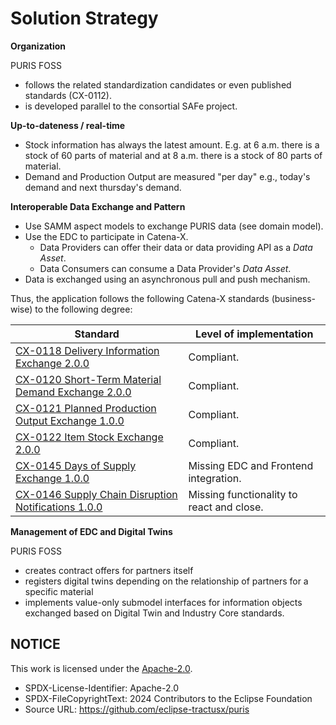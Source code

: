 # Solution Strategy

**Organization**

PURIS FOSS

- follows the related standardization candidates or even published standards (CX-0112).
- is developed parallel to the consortial SAFe project.

**Up-to-dateness / real-time**

- Stock information has always the latest amount. E.g. at 6 a.m. there is a stock of 60 parts of material and at 8 a.m.
  there is a stock of 80 parts of material.
- Demand and Production Output are measured "per day" e.g., today's demand and next thursday's demand.

**Interoperable Data Exchange and Pattern**

- Use SAMM aspect models to exchange PURIS data (see domain model).
- Use the EDC to participate in Catena-X.
    - Data Providers can offer their data or data providing API as a _Data Asset_.
    - Data Consumers can consume a Data Provider's _Data Asset_.
- Data is exchanged using an asynchronous pull and push mechanism.

Thus, the application follows the following Catena-X standards (business-wise) to the following degree:

| Standard                                                                                                                                           | Level of implementation                   |
|----------------------------------------------------------------------------------------------------------------------------------------------------|-------------------------------------------|
| [CX-0118 Delivery Information Exchange 2.0.0](https://catenax-ev.github.io/docs/next/standards/CX-0118-ActualDeliveryInformationExchange)          | Compliant.                                |
| [CX-0120 Short-Term Material Demand Exchange 2.0.0](https://catenax-ev.github.io/docs/next/standards/CX-0120-ShortTermMaterialDemandExchange)      | Compliant.                                | 
| [CX-0121 Planned Production Output Exchange 1.0.0](https://catenax-ev.github.io/docs/next/standards/CX-0121-PlannedProductionOutputExchange)       | Compliant.                                |
| [CX-0122 Item Stock Exchange 2.0.0](https://catenax-ev.github.io/docs/next/standards/CX-0122-ItemStockExchange)                                    | Compliant.                                |                                                                                         
| [CX-0145 Days of Supply Exchange 1.0.0](https://catenax-ev.github.io/docs/next/standards/CX-0145-DaysofsupplyExchange)                             | Missing EDC and Frontend integration.     |                                                                           
| [CX-0146 Supply Chain Disruption Notifications 1.0.0](https://catenax-ev.github.io/docs/next/standards/CX-0146-SupplyChainDisruptionNotifications) | Missing functionality to react and close. |                                                             

**Management of EDC and Digital Twins**

PURIS FOSS

- creates contract offers for partners itself
- registers digital twins depending on the relationship of partners for a specific material
- implements value-only submodel interfaces for information objects exchanged based on Digital Twin and Industry Core
  standards.

## NOTICE

This work is licensed under the [Apache-2.0](https://www.apache.org/licenses/LICENSE-2.0).

- SPDX-License-Identifier: Apache-2.0
- SPDX-FileCopyrightText: 2024 Contributors to the Eclipse Foundation
- Source URL: https://github.com/eclipse-tractusx/puris
